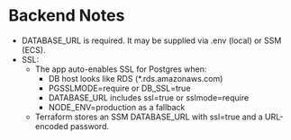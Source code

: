 # Backend Notes

- DATABASE_URL is required. It may be supplied via .env (local) or SSM (ECS).
- SSL:
  - The app auto-enables SSL for Postgres when:
    - DB host looks like RDS (*.rds.amazonaws.com)
    - PGSSLMODE=require or DB_SSL=true
    - DATABASE_URL includes ssl=true or sslmode=require
    - NODE_ENV=production as a fallback
  - Terraform stores an SSM DATABASE_URL with ssl=true and a URL-encoded password.
